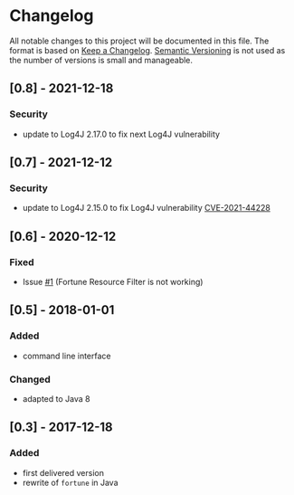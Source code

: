 # Changelog

All notable changes to this project will be documented in this file.
The format is based on [Keep a Changelog](https://keepachangelog.com/en/1.0.0/).
[Semantic Versioning](https://semver.org/spec/v2.0.0.html) is not used as the number of versions is small and manageable.


## [0.8] - 2021-12-18

### Security

* update to Log4J 2.17.0 to fix next Log4J vulnerability


## [0.7] - 2021-12-12

### Security

* update to Log4J 2.15.0 to fix Log4J vulnerability
  [CVE-2021-44228](https://nvd.nist.gov/vuln/detail/CVE-2021-44228)


## [0.6] - 2020-12-12

### Fixed

* Issue [#1](https://github.com/oboehm/jfortune/issues/1)
  (Fortune Resource Filter is not working)


## [0.5] - 2018-01-01

### Added

* command line interface
  
### Changed

* adapted to Java 8



## [0.3] - 2017-12-18

### Added

* first delivered version
* rewrite of `fortune` in Java
